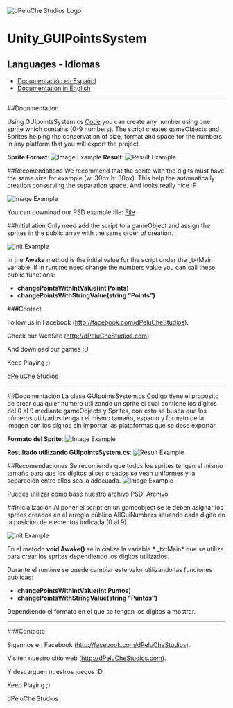 
![dPeluChe Studios Logo](http://dpeluchestudios.com/Press/dPeluCheLogo_Wide.jpg)

# Unity_GUIPointsSystem

## Languages - Idiomas

- <a href="#DocuESP">Documentación en Español</a>
- <a href="#DocuENG">Documentation in English</a>

________



<a class="anchor" href="#DocuENG" aria-hidden="true"></a>
##Documentation

Using GUIpointsSystem.cs [Code](https://github.com/dPeluChe/Unity_GUIPointsSystem/tree/master/_Code) you can create any number using one sprite which contains (0-9 numbers). The script creates gameObjects and Sprites helping the conservation of size, format and space for the numbers in any platform that you will export the project. 

**Sprite Format**:
![Image Example](http://dpeluchestudios.com/Github/Unity_GUIPointsSystem/Sizes.PNG)
**Result**:
![Result Example](http://dpeluchestudios.com/Github/Unity_GUIPointsSystem/Example.PNG)


##Recomendations
We recommend that the sprite with the digits must have  the same size for example (w: 30px h: 30px). This help the automatically creation conserving the separation space. And looks really nice :P


![Image Example](http://dpeluchestudios.com/Github/Unity_GUIPointsSystem/Sizes.PNG)

You can download our PSD example file: [File]( https://github.com/dPeluChe/Unity_GUIPointsSystem/tree/master/_Imgs)


##Initialiation
Only need add the script to a gameObject and assign the sprites in the public array with the same order of creation.

![Init Example](http://dpeluchestudios.com/Github/Unity_GUIPointsSystem/InitExample.PNG)

In the **Awake** method  is the initial value for the script under the _txtMain variable. If in runtime need change the numbers value you can call these public functions: 

- **changePointsWithIntValue(int Points)**
- **changePointsWithStringValue(string “Points”)**


###Contact

Follow us in Facebook (http://facebook.com/dPeluCheStudios).

Check our WebSite (http://dPeluCheStudios.com).

And download our games :D 

Keep Playing ;)

dPeluChe Studios


________


<a class="anchor" href="#DocuESP" aria-hidden="true"></a>
##Documentación
La clase GUIpointsSystem.cs [Codigo](https://github.com/dPeluChe/Unity_GUIPointsSystem/tree/master/_Code) tiene el propósito de crear cualquier numero utilizando un sprite el cual contiene los dígitos del 0 al 9 mediante gameObjects y Sprites, con esto se busca que los números utilizados tengan el mismo tamaño, espacio y formato de la imagen con los dígitos sin importar las plataformas que se dese exportar. 



**Formato del Sprite**:
![Image Example](http://dpeluchestudios.com/Github/Unity_GUIPointsSystem/Sizes.PNG)


**Resultado utilizando GUIpointsSystem.cs**:
![Result Example](http://dpeluchestudios.com/Github/Unity_GUIPointsSystem/Example.PNG)








##Recomendaciones
Se recomienda que todos los sprites tengan el mismo tamaño para que los dígitos al ser creados se vean uniformes y la separación entre ellos sea la adecuada. 
![Image Example](http://dpeluchestudios.com/Github/Unity_GUIPointsSystem/Sizes.PNG)

Puedes utilizar como base nuestro archivo PSD: [Archivo]( https://github.com/dPeluChe/Unity_GUIPointsSystem/tree/master/_Imgs)



##Inicialización
Al poner el script en un gameobject se le deben asignar los sprites creados en el arreglo público AllGuiNumbers situando cada digito en la posición de elementos indicada (0 al 9).

![Init Example](http://dpeluchestudios.com/Github/Unity_GUIPointsSystem/InitExample.PNG)


En el metodo **void Awake()** se inicializa la variable * _txtMain* que se utiliza para crear los sprites dependiendo los digitos utilizados. 

Durante el runtime se puede cambiar este valor utilizando las funciones publicas: 

- **changePointsWithIntValue(int Puntos)**
- **changePointsWithStringValue(string “Puntos”)**

Dependiendo el formato en el que se tengan los dígitos a mostrar.


____

###Contacto

Sígannos en Facebook (http://facebook.com/dPeluCheStudios).

Visiten nuestro sitio web (http://dPeluCheStudios.com).

Y descarguen nuestros juegos :D 

Keep Playing ;)

dPeluChe Studios









